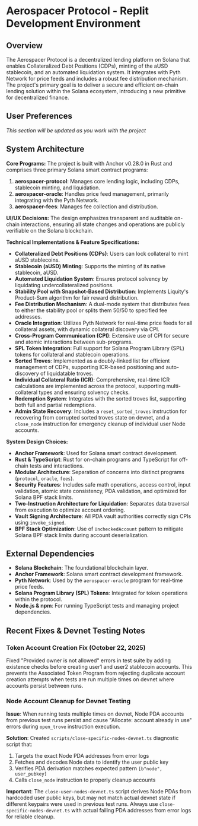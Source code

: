 # Aerospacer Protocol - Replit Development Environment

## Overview
The Aerospacer Protocol is a decentralized lending platform on Solana that enables Collateralized Debt Positions (CDPs), minting of the aUSD stablecoin, and an automated liquidation system. It integrates with Pyth Network for price feeds and includes a robust fee distribution mechanism. The project's primary goal is to deliver a secure and efficient on-chain lending solution within the Solana ecosystem, introducing a new primitive for decentralized finance.

## User Preferences
*This section will be updated as you work with the project*

## System Architecture

**Core Programs:**
The project is built with Anchor v0.28.0 in Rust and comprises three primary Solana smart contract programs:
1.  **aerospacer-protocol**: Manages core lending logic, including CDPs, stablecoin minting, and liquidation.
2.  **aerospacer-oracle**: Handles price feed management, primarily integrating with the Pyth Network.
3.  **aerospacer-fees**: Manages fee collection and distribution.

**UI/UX Decisions:**
The design emphasizes transparent and auditable on-chain interactions, ensuring all state changes and operations are publicly verifiable on the Solana blockchain.

**Technical Implementations & Feature Specifications:**
*   **Collateralized Debt Positions (CDPs)**: Users can lock collateral to mint aUSD stablecoins.
*   **Stablecoin (aUSD) Minting**: Supports the minting of its native stablecoin, aUSD.
*   **Automated Liquidation System**: Ensures protocol solvency by liquidating undercollateralized positions.
*   **Stability Pool with Snapshot-Based Distribution**: Implements Liquity's Product-Sum algorithm for fair reward distribution.
*   **Fee Distribution Mechanism**: A dual-mode system that distributes fees to either the stability pool or splits them 50/50 to specified fee addresses.
*   **Oracle Integration**: Utilizes Pyth Network for real-time price feeds for all collateral assets, with dynamic collateral discovery via CPI.
*   **Cross-Program Communication (CPI)**: Extensive use of CPI for secure and atomic interactions between sub-programs.
*   **SPL Token Integration**: Full support for Solana Program Library (SPL) tokens for collateral and stablecoin operations.
*   **Sorted Troves**: Implemented as a doubly-linked list for efficient management of CDPs, supporting ICR-based positioning and auto-discovery of liquidatable troves.
*   **Individual Collateral Ratio (ICR)**: Comprehensive, real-time ICR calculations are implemented across the protocol, supporting multi-collateral types and ensuring solvency checks.
*   **Redemption System**: Integrates with the sorted troves list, supporting both full and partial redemptions.
*   **Admin State Recovery**: Includes a `reset_sorted_troves` instruction for recovering from corrupted sorted troves state on devnet, and a `close_node` instruction for emergency cleanup of individual user Node accounts.

**System Design Choices:**
*   **Anchor Framework**: Used for Solana smart contract development.
*   **Rust & TypeScript**: Rust for on-chain programs and TypeScript for off-chain tests and interactions.
*   **Modular Architecture**: Separation of concerns into distinct programs (`protocol`, `oracle`, `fees`).
*   **Security Features**: Includes safe math operations, access control, input validation, atomic state consistency, PDA validation, and optimized for Solana BPF stack limits.
*   **Two-Instruction Architecture for Liquidation**: Separates data traversal from execution to optimize account ordering.
*   **Vault Signing Architecture**: All PDA vault authorities correctly sign CPIs using `invoke_signed`.
*   **BPF Stack Optimization**: Use of `UncheckedAccount` pattern to mitigate Solana BPF stack limits during account deserialization.

## External Dependencies

*   **Solana Blockchain**: The foundational blockchain layer.
*   **Anchor Framework**: Solana smart contract development framework.
*   **Pyth Network**: Used by the `aerospacer-oracle` program for real-time price feeds.
*   **Solana Program Library (SPL) Tokens**: Integrated for token operations within the protocol.
*   **Node.js & npm**: For running TypeScript tests and managing project dependencies.

## Recent Fixes & Devnet Testing Notes

### Token Account Creation Fix (October 22, 2025)
Fixed "Provided owner is not allowed" errors in test suite by adding existence checks before creating user1 and user2 stablecoin accounts. This prevents the Associated Token Program from rejecting duplicate account creation attempts when tests are run multiple times on devnet where accounts persist between runs.

### Node Account Cleanup for Devnet Testing
**Issue**: When running tests multiple times on devnet, Node PDA accounts from previous test runs persist and cause "Allocate: account already in use" errors during `open_trove` instruction execution.

**Solution**: Created `scripts/close-specific-nodes-devnet.ts` diagnostic script that:
1. Targets the exact Node PDA addresses from error logs
2. Fetches and decodes Node data to identify the user public key
3. Verifies PDA derivation matches expected pattern `[b"node", user_pubkey]`
4. Calls `close_node` instruction to properly cleanup accounts

**Important**: The `close-user-nodes-devnet.ts` script derives Node PDAs from hardcoded user public keys, but may not match actual devnet state if different keypairs were used in previous test runs. Always use `close-specific-nodes-devnet.ts` with actual failing PDA addresses from error logs for reliable cleanup.